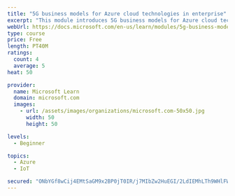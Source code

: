 ```yaml
---
title: "5G business models for Azure cloud technologies in enterprise"
excerpt: "This module introduces 5G business models for Azure cloud technologies."
webUrl: https://docs.microsoft.com/en-us/learn/modules/5g-business-models/
type: course
price: Free
length: PT40M
ratings:
  count: 4
  average: 5
heat: 50

provider:
  name: Microsoft Learn
  domain: microsoft.com
  images:
    - url: /assets/images/organizations/microsoft.com-50x50.jpg
      width: 50
      height: 50

levels:
  - Beginner

topics:
  - Azure
  - IoT

secured: "ONbYGf8wCij4EMtSaGM9x2BP0jT0IR/j7MIbZw2HuEGI/2LdIEMhLTh9WHlFWG1EGyJtwulfGx5YGgUUxOvVNulb2Frp2p9tsqhyHRtk4rzWU2msuLczT44FytXCxKSul3TcxrSh4BGUVw3e0D3Qj8tf3ol+aG08yhPs9ru+sPCSCoCO6Kg0XQ9LkOuTSl+Kon6EiT3YFHSOadM/8uiRAIBxGB2AZH8NNfF468M5cKKmz8KSEC6dEPUGB6XA33TR+uuGojY/tjav+H6Wpm8+UfxcLW2+IoQx1x12C05o1Xp+EIrTQP6jlvXkWKD9nT4X0crL7KR4GfisrP8ZUWMMHiWnxm3UWU7QWCsgJDFA0/5Ma5ibFhhgRMxBG4E8cgCq/4NmUzUEpj1kyjKAJjkD2oSBzo6TLEOxRh2QOnnepAU=;AAXzorK/4LtRDk23KYWm3w=="
---
```



